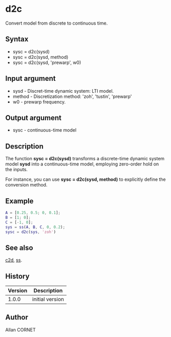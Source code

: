 # d2c

Convert model from discrete to continuous time.

## Syntax

- sysc = d2c(sysd)
- sysc = d2c(sysd, method)
- sysc = d2c(sysd, 'prewarp', w0)

## Input argument

- sysd - Discret-time dynamic system: LTI model.
- method - Discretization method: 'zoh', 'tustin', 'prewarp'
- w0 - prewarp frequency.

## Output argument

- sysc - continuous-time model

## Description

  <p>The function <b>sysc = d2c(sysd)</b> transforms a discrete-time dynamic system model <b>sysd</b> into a continuous-time model, employing zero-order hold on the inputs.</p>
  <p>For instance, you can use <b>sysc = d2c(sysd, method)</b> to explicitly define the conversion method.</p>

## Example

```matlab
A = [0.25, 0.5; 0, 0.1];
B = [1; 0];
C = [-1, 0];
sys = ss(A, B, C, 0, 0.2);
sysc = d2c(sys, 'zoh')
```

## See also

[c2d](c2d.md), [ss](ss.md).

## History

| Version | Description     |
| ------- | --------------- |
| 1.0.0   | initial version |

## Author

Allan CORNET
